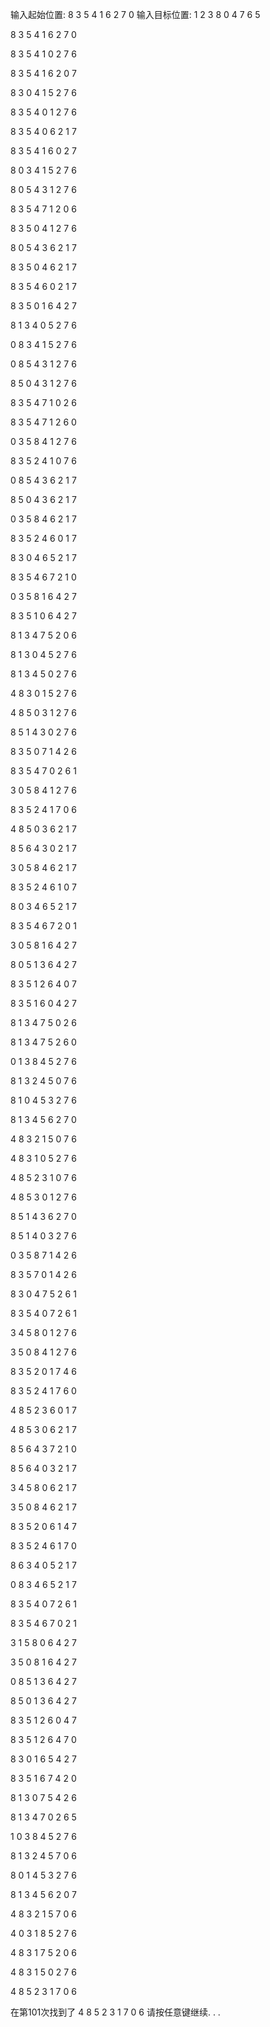 输入起始位置:
8 3 5
4 1 6
2 7 0
输入目标位置:
1 2 3
8 0 4
7 6 5

8 3 5
4 1 6
2 7 0


8 3 5
4 1 0
2 7 6


8 3 5
4 1 6
2 0 7


8 3 0
4 1 5
2 7 6


8 3 5
4 0 1
2 7 6


8 3 5
4 0 6
2 1 7


8 3 5
4 1 6
0 2 7


8 0 3
4 1 5
2 7 6


8 0 5
4 3 1
2 7 6


8 3 5
4 7 1
2 0 6


8 3 5
0 4 1
2 7 6


8 0 5
4 3 6
2 1 7


8 3 5
0 4 6
2 1 7


8 3 5
4 6 0
2 1 7


8 3 5
0 1 6
4 2 7


8 1 3
4 0 5
2 7 6


0 8 3
4 1 5
2 7 6


0 8 5
4 3 1
2 7 6


8 5 0
4 3 1
2 7 6


8 3 5
4 7 1
0 2 6


8 3 5
4 7 1
2 6 0


0 3 5
8 4 1
2 7 6


8 3 5
2 4 1
0 7 6


0 8 5
4 3 6
2 1 7


8 5 0
4 3 6
2 1 7


0 3 5
8 4 6
2 1 7


8 3 5
2 4 6
0 1 7


8 3 0
4 6 5
2 1 7


8 3 5
4 6 7
2 1 0


0 3 5
8 1 6
4 2 7


8 3 5
1 0 6
4 2 7


8 1 3
4 7 5
2 0 6


8 1 3
0 4 5
2 7 6


8 1 3
4 5 0
2 7 6


4 8 3
0 1 5
2 7 6


4 8 5
0 3 1
2 7 6


8 5 1
4 3 0
2 7 6


8 3 5
0 7 1
4 2 6


8 3 5
4 7 0
2 6 1


3 0 5
8 4 1
2 7 6


8 3 5
2 4 1
7 0 6


4 8 5
0 3 6
2 1 7


8 5 6
4 3 0
2 1 7


3 0 5
8 4 6
2 1 7


8 3 5
2 4 6
1 0 7


8 0 3
4 6 5
2 1 7


8 3 5
4 6 7
2 0 1


3 0 5
8 1 6
4 2 7


8 0 5
1 3 6
4 2 7


8 3 5
1 2 6
4 0 7


8 3 5
1 6 0
4 2 7


8 1 3
4 7 5
0 2 6


8 1 3
4 7 5
2 6 0


0 1 3
8 4 5
2 7 6


8 1 3
2 4 5
0 7 6


8 1 0
4 5 3
2 7 6


8 1 3
4 5 6
2 7 0


4 8 3
2 1 5
0 7 6


4 8 3
1 0 5
2 7 6


4 8 5
2 3 1
0 7 6


4 8 5
3 0 1
2 7 6


8 5 1
4 3 6
2 7 0


8 5 1
4 0 3
2 7 6


0 3 5
8 7 1
4 2 6


8 3 5
7 0 1
4 2 6


8 3 0
4 7 5
2 6 1


8 3 5
4 0 7
2 6 1


3 4 5
8 0 1
2 7 6


3 5 0
8 4 1
2 7 6


8 3 5
2 0 1
7 4 6


8 3 5
2 4 1
7 6 0


4 8 5
2 3 6
0 1 7


4 8 5
3 0 6
2 1 7


8 5 6
4 3 7
2 1 0


8 5 6
4 0 3
2 1 7


3 4 5
8 0 6
2 1 7


3 5 0
8 4 6
2 1 7


8 3 5
2 0 6
1 4 7


8 3 5
2 4 6
1 7 0


8 6 3
4 0 5
2 1 7


0 8 3
4 6 5
2 1 7


8 3 5
4 0 7
2 6 1


8 3 5
4 6 7
0 2 1


3 1 5
8 0 6
4 2 7


3 5 0
8 1 6
4 2 7


0 8 5
1 3 6
4 2 7


8 5 0
1 3 6
4 2 7


8 3 5
1 2 6
0 4 7


8 3 5
1 2 6
4 7 0


8 3 0
1 6 5
4 2 7


8 3 5
1 6 7
4 2 0


8 1 3
0 7 5
4 2 6


8 1 3
4 7 0
2 6 5


1 0 3
8 4 5
2 7 6


8 1 3
2 4 5
7 0 6


8 0 1
4 5 3
2 7 6


8 1 3
4 5 6
2 0 7


4 8 3
2 1 5
7 0 6


4 0 3
1 8 5
2 7 6


4 8 3
1 7 5
2 0 6


4 8 3
1 5 0
2 7 6


4 8 5
2 3 1
7 0 6

在第101次找到了
4 8 5
2 3 1
7 0 6
请按任意键继续. . .
